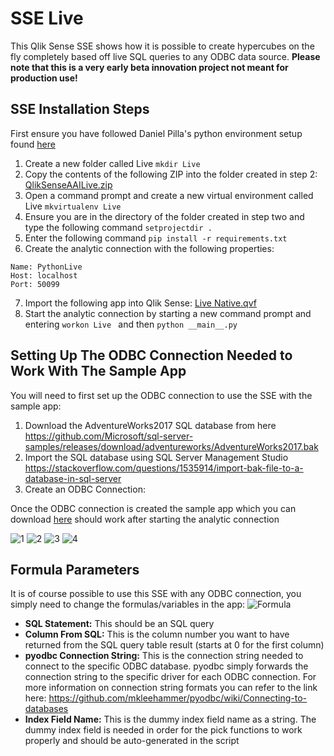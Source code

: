 # SSE Live
This Qlik Sense SSE shows how it is possible to create hypercubes on the fly completely based off live SQL queries to any ODBC data source. 
**Please note that this is a very early beta innovation project not meant for production use!**

## SSE Installation Steps
First ensure you have followed Daniel Pilla's python environment setup found [here](https://s3.amazonaws.com/dpi-sse/DPI+-+Qlik+Sense+AAI+and+Python+Environment+Setup.pdf)

1. Create a new folder called Live  ```mkdir Live ```
2. Copy the contents of the following ZIP into the folder created in step 2: [QlikSenseAAILive.zip](https://github.com/rileymd88/QlikSenseAAILive/archive/master.zip)
3. Open a command prompt and create a new virtual environment called Live  ```mkvirtualenv Live ```
4. Ensure you are in the directory of the folder created in step two and type the following command  ```setprojectdir . ```
5. Enter the following command  ```pip install -r requirements.txt ```
6. Create the analytic connection with the following properties:
 ```
Name: PythonLive
Host: localhost
Port: 50099
 ```    
7. Import the following app into Qlik Sense: [Live Native.qvf](https://github.com/rileymd88/data/raw/master/QlikSenseAAILive/Live%20Native.qvf)
8. Start the analytic connection by starting a new command prompt and entering  ```workon Live ``` and then  ```python __main__.py ```

## Setting Up The ODBC Connection Needed to Work With The Sample App
You will need to first set up the ODBC connection to use the SSE with the sample app:

1. Download the AdventureWorks2017 SQL database from here https://github.com/Microsoft/sql-server-samples/releases/download/adventureworks/AdventureWorks2017.bak
2. Import the SQL database using SQL Server Management Studio https://stackoverflow.com/questions/1535914/import-bak-file-to-a-database-in-sql-server
3. Create an ODBC Connection:

Once the ODBC connection is created the sample app which you can download [here](https://s3.amazonaws.com/dpi-sse/DPI+-+Qlik+Sense+AAI+and+Python+Environment+Setup.pdf) should work after starting the analytic connection

![1](https://raw.githubusercontent.com/rileymd88/data/master/QlikSenseAAILive/odbc1.png)
![2](https://raw.githubusercontent.com/rileymd88/data/master/QlikSenseAAILive/odbc2.png)
![3](https://raw.githubusercontent.com/rileymd88/data/master/QlikSenseAAILive/odbc3.png)
![4](https://raw.githubusercontent.com/rileymd88/data/master/QlikSenseAAILive/odbc4.png)

## Formula Parameters
It is of course possible to use this SSE with any ODBC connection, you simply need to change the formulas/variables in the app:
![Formula](https://raw.githubusercontent.com/rileymd88/data/master/QlikSenseAAILive/formula.png)

* **SQL Statement:** This should be an SQL query
* **Column From SQL:** This is the column number you want to have returned from the SQL query table result (starts at 0 for the first column)
* **pyodbc Connection String:** This is the connection string needed to connect to the specific ODBC database. pyodbc simply forwards the connection string to the specific driver for each ODBC connection. For more information on connection string formats you can refer to the link here: https://github.com/mkleehammer/pyodbc/wiki/Connecting-to-databases
* **Index Field Name:** This is the dummy index field name as a string. The dummy index field is needed in order for the pick functions to work properly and should be auto-generated in the script